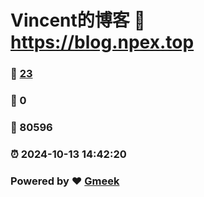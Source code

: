 # Vincent的博客 :link: https://blog.npex.top 
### :page_facing_up: [23](https://blog.npex.top/tag.html) 
### :speech_balloon: 0 
### :hibiscus: 80596 
### :alarm_clock: 2024-10-13 14:42:20 
### Powered by :heart: [Gmeek](https://github.com/Meekdai/Gmeek)
